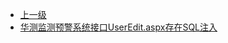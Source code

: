 * [上一级](docs/wy876_poc/)
* [华测监测预警系统接口UserEdit.aspx存在SQL注入](docs/wy876_poc/%E5%8D%8E%E6%B5%8B%E7%9B%91%E6%B5%8B%E9%A2%84%E8%AD%A6%E7%B3%BB%E7%BB%9F/%E5%8D%8E%E6%B5%8B%E7%9B%91%E6%B5%8B%E9%A2%84%E8%AD%A6%E7%B3%BB%E7%BB%9F%E6%8E%A5%E5%8F%A3UserEdit.aspx%E5%AD%98%E5%9C%A8SQL%E6%B3%A8%E5%85%A5.md)
